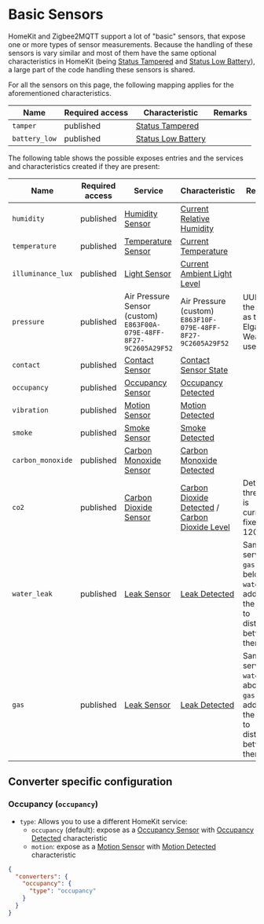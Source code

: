 # Basic Sensors

HomeKit and Zigbee2MQTT support a lot of "basic" sensors, that expose one or more types of sensor measurements.
Because the handling of these sensors is vary similar and most of them have the same optional characteristics in HomeKit (being [Status Tampered](https://developers.homebridge.io/#/characteristic/StatusTampered) and [Status Low Battery](https://developers.homebridge.io/#/characteristic/StatusLowBattery)), a large part of the code handling these sensors is shared.

For all the sensors on this page, the following mapping applies for the aforementioned characteristics.

| Name          | Required access | Characteristic                                                                           | Remarks |
| ------------- | --------------- | ---------------------------------------------------------------------------------------- | ------- |
| `tamper`      | published       | [Status Tampered](https://developers.homebridge.io/#/characteristic/StatusTampered)      |         |
| `battery_low` | published       | [Status Low Battery](https://developers.homebridge.io/#/characteristic/StatusLowBattery) |         |

The following table shows the possible exposes entries and the services and characteristics created if they are present:

| Name              | Required access | Service                                                                                   | Characteristic                                                                                            | Remarks                                                                                      |
| ----------------- | --------------- | ----------------------------------------------------------------------------------------- | --------------------------------------------------------------------------------------------------------- | -------------------------------------------------------------------------------------------- |
| `humidity`        | published       | [Humidity Sensor](https://developers.homebridge.io/#/service/HumiditySensor)              | [Current Relative Humidity](https://developers.homebridge.io/#/characteristic/CurrentRelativeHumidity)    |                                                                                              |
| `temperature`     | published       | [Temperature Sensor](https://developers.homebridge.io/#/service/TemperatureSensor)        | [Current Temperature](https://developers.homebridge.io/#/characteristic/CurrentTemperature)               |                                                                                              |
| `illuminance_lux` | published       | [Light Sensor](https://developers.homebridge.io/#/service/LightSensor)                    | [Current Ambient Light Level](https://developers.homebridge.io/#/characteristic/CurrentAmbientLightLevel) |                                                                                              |
| `pressure`        | published       | Air Pressure Sensor (custom)<br>`E863F00A-079E-48FF-8F27-9C2605A29F52`                    | Air Pressure (custom)<br>`E863F10F-079E-48FF-8F27-9C2605A29F52`                                           | UUIDs are the same as the Elgato Eve Weather uses.                                           |
| `contact`         | published       | [Contact Sensor](https://developers.homebridge.io/#/service/ContactSensor)                | [Contact Sensor State](https://developers.homebridge.io/#/characteristic/ContactSensorState)              |                                                                                              |
| `occupancy`       | published       | [Occupancy Sensor](https://developers.homebridge.io/#/service/OccupancySensor)            | [Occupancy Detected](https://developers.homebridge.io/#/characteristic/OccupancyDetected)                 |                                                                                              |
| `vibration`       | published       | [Motion Sensor](https://developers.homebridge.io/#/service/MotionSensor)                  | [Motion Detected](https://developers.homebridge.io/#/characteristic/MotionDetected)                       |                                                                                              |
| `smoke`           | published       | [Smoke Sensor](https://developers.homebridge.io/#/service/SmokeSensor)                    | [Smoke Detected](https://developers.homebridge.io/#/characteristic/SmokeDetected)                         |                                                                                              |
| `carbon_monoxide` | published       | [Carbon Monoxide Sensor](https://developers.homebridge.io/#/service/CarbonMonoxideSensor) | [Carbon Monoxide Detected](https://developers.homebridge.io/#/characteristic/CarbonMonoxideDetected)      |                                                                                              |
| `co2` | published | [Carbon Dioxide Sensor](https://developers.homebridge.io/#/service/CarbonDioxideSensor) | [Carbon Dioxide Detected](https://developers.homebridge.io/#/characteristic/CarbonDioxideDetected) / [Carbon Dioxide Level](https://developers.homebridge.io/#/characteristic/CarbonDioxideLevel) | Detection threshold is currently fixed at 1200 ppm |
| `water_leak`      | published       | [Leak Sensor](https://developers.homebridge.io/#/service/LeakSensor)                      | [Leak Detected](https://developers.homebridge.io/#/characteristic/LeakDetected)                           | Same service as `gas` (see below). `water` is added to the name to distinguish between them. |
| `gas`             | published       | [Leak Sensor](https://developers.homebridge.io/#/service/LeakSensor)                      | [Leak Detected](https://developers.homebridge.io/#/characteristic/LeakDetected)                           | Same service as `water` (see above). `gas` is added to the name to distinguish between them. |

## Converter specific configuration

### Occupancy (`occupancy`)

- `type`: Allows you to use a different HomeKit service:
  - `occupancy` (default): expose as a [Occupancy Sensor](https://developers.homebridge.io/#/service/OccupancySensor) with [Occupancy Detected](https://developers.homebridge.io/#/characteristic/OccupancyDetected) characteristic
  - `motion`: expose as a [Motion Sensor](https://developers.homebridge.io/#/service/MotionSensor) with [Motion Detected](https://developers.homebridge.io/#/characteristic/MotionDetected) characteristic

```json
{
  "converters": {
    "occupancy": {
      "type": "occupancy"
    }
  }
}
```
